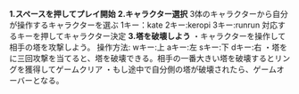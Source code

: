 **1.スペースを押してプレイ開始**
**2.キャラクター選択**
 3体のキャラクターから自分が操作するキャラクターを選ぶ
 1キー：kate 2キー:keropi 3キー:runrun
 対応するキーを押してキャラクター決定
**3.塔を破壊しよう**
 ・キャラクターを操作して相手の塔を攻撃しよう。
   操作方法: wキー:上 aキー:左 sキー:下 dキー:右
 ・塔をに三回攻撃を当てると、塔を破壊できる。相手の一番大きい塔を破壊するとリングを獲得してゲームクリア
 ・もし途中で自分側の塔が破壊されたら、ゲームオーバーとなる。
 
